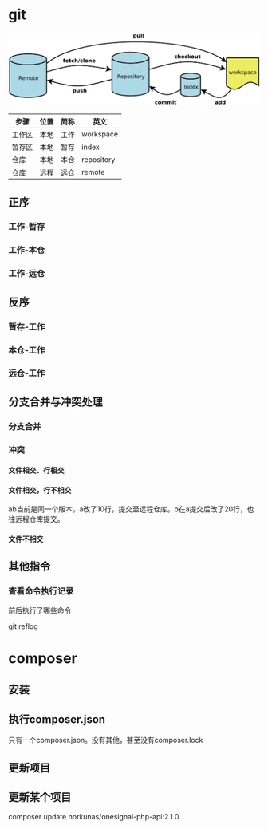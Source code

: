 # git



![bg2015120901](static/tool/bg2015120901.png)





| 步骤   | 位置 | 简称 | 英文       |
| ------ | ---- | ---- | ---------- |
| 工作区 | 本地 | 工作 | workspace  |
| 暂存区 | 本地 | 暂存 | index      |
| 仓库   | 本地 | 本仓 | repository |
| 仓库   | 远程 | 远仓 | remote     |





## 正序

### 工作-暂存

### 工作-本仓

### 工作-远仓



## 反序

### 暂存-工作

### 本仓-工作

### 远仓-工作

## 分支合并与冲突处理

### 分支合并

### 冲突

#### 文件相交、行相交

#### 文件相交，行不相交

​			ab当前是同一个版本。a改了10行，提交至远程仓库。b在a提交后改了20行，也往远程仓库提交。

#### 文件不相交



## 其他指令

### 查看命令执行记录

前后执行了哪些命令

git reflog



# composer

## 安装

## 执行composer.json

只有一个composer.json。没有其他，甚至没有composer.lock

## 更新项目

## 更新某个项目	

composer update norkunas/onesignal-php-api:2.1.0